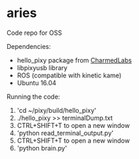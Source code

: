 # aries
Code repo for OSS

Dependencies:
- hello_pixy package from [CharmedLabs](https://github.com/charmedlabs/pixy)
- libpixyusb library
- ROS (compatible with kinetic kame)
- Ubuntu 16.04

Running the code:
1. 'cd ~/pixy/build/hello_pixy'
2. ./hello_pixy >> terminalDump.txt
3. CTRL+SHIFT+T to open a new window
4. 'python read_terminal_output.py'
5. CTRL+SHIFT+T to open a new window
6. 'python brain.py'
